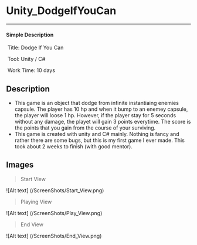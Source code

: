 # Unity_DodgeIfYouCan

---------

#### Simple Description

​	Title: Dodge If You Can

​	Tool: Unity / C#

​	Work Time: 10 days



##  Description

 *  This game is an object that dodge from infinite instantiaing enemies capsule. The player has 10 hp and when it bump to an enemey capsule, the player  will loose 1 hp. However, if the player stay for 5 seconds without any damage, the playet will gain 3 points everytime. The score is the points that you gain from the course of your surviving. 
 *  This game is created with unity and C# mainly. Nothing is fancy and rather there are some bugs, but this is my first game I ever made. This took about 2 weeks to finish (with good mentor).

## Images

> Start View

![Alt text] (/ScreenShots/Start_View.png)

> Playing View

![Alt text] (/ScreenShots/Play_View.png)

> End View

![Alt text] (/ScreenShots/End_View.png)